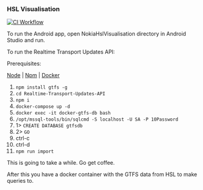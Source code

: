 ### HSL Visualisation

[![CI Workflow](https://github.com/xpyx/nokia-hsl/actions/workflows/android-workflow.yaml/badge.svg)](https://github.com/xpyx/nokia-hsl/actions/workflows/android-workflow.yaml)

To run the Android app, open NokiaHslVisualisation directory in Android Studio and run.

To run the Realtime Transport Updates API:

Prerequisites:

[Node](https://nodejs.org/en/) | 
[Npm](https://www.npmjs.com/) | 
[Docker](https://www.docker.com/products/docker-desktop)

1. `npm install gtfs -g`
2. `cd Realtime-Transport-Updates-API`
3. `npm i` 
4. `docker-compose up -d`
5. `docker exec -it docker-gtfs-db bash`
6. `/opt/mssql-tools/bin/sqlcmd -S localhost -U SA -P 10Password`
7. 1> `CREATE DATABASE gtfsdb`
8. 2> `GO`
9. ctrl-c 
10. ctrl-d
11. `npm run import`

This is going to take a while. Go get coffee.

After this you have a docker container with the GTFS data from HSL to make queries to.
